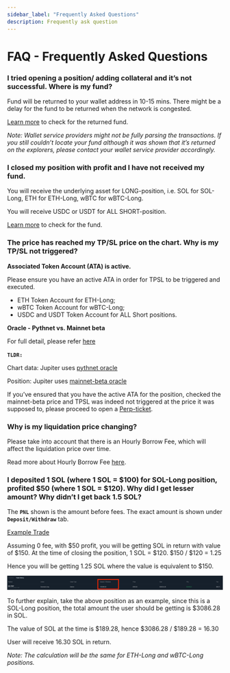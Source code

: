 ```yaml
---
sidebar_label: "Frequently Asked Questions"
description: Frequently ask question
---
```


# FAQ - Frequently Asked Questions

### **I tried opening a position/ adding collateral and it’s not successful. Where is my fund?**

Fund will be returned to your wallet address in 10-15 mins. There might be a delay for the fund to be returned when the network is congested.

[Learn more](2-returned-fund.md) to check for the returned fund.

_Note: Wallet service providers might not be fully parsing the transactions. If you still couldn’t locate your fund although it was shown that it’s returned on the explorers, please contact your wallet service provider accordingly._

### **I closed my position with profit and I have not received my fund.**

You will receive the underlying asset for LONG-position, i.e. SOL for SOL-Long, ETH for ETH-Long, wBTC for wBTC-Long.

You will receive USDC or USDT for ALL SHORT-position.

[Learn more](3-returned-fund2.md) to check for the fund.

### **The price has reached my TP/SL price on the chart. Why is my TP/SL not triggered?**

**Associated Token Account (ATA) is active.**

Please ensure you have an active ATA in order for TPSL to be triggered and executed.

- ETH Token Account for ETH-Long;
- wBTC Token Account for wBTC-Long;
- USDC and USDT Token Account for ALL Short positions.

**Oracle - Pythnet vs. Mainnet beta**

For full detail, please refer [here](https://station.jup.ag/labs/perpetual-exchange/how-it-works#oracle)

**`TLDR:`**

Chart data: Jupiter uses [pythnet oracle](https://pyth.network/price-feeds/crypto-sol-usd?cluster=pythnet)

Position: Jupiter uses [mainnet-beta oracle](https://pyth.network/price-feeds/crypto-sol-usd?cluster=solana-mainnet-beta)

If you’ve ensured that you have the active ATA for the position, checked the mainnet-beta price and TPSL was indeed not triggered at the price it was supposed to, please proceed to open a [Perp-ticket](https://discord.com/channels/897540204506775583/1197460751556804608).

### **Why is my liquidation price changing?**

Please take into account that there is an Hourly Borrow Fee, which will affect the liquidation price over time.

Read more about Hourly Borrow Fee [here](https://station.jup.ag/labs/perpetual-exchange/how-it-works#hourly-borrow-rate).

### **I deposited 1 SOL (where 1 SOL = $100) for SOL-Long position, profited $50 (where 1 SOL = $120). Why did I get lesser amount? Why didn’t I get back 1.5 SOL?**

The **`PNL`** shown is the amount before fees. The exact amount is shown under **`Deposit/Withdraw`** tab.

[Example Trade](https://station.jup.ag/labs/perpetual-exchange/how-it-works#example-trade)

Assuming 0 fee, with $50 profit, you will be getting SOL in return with value of $150. At the time of closing the position, 1 SOL = $120.
$150 / $120 = 1.25

Hence you will be getting 1.25 SOL where the value is equivalent to $150.

![faq1](./faq1.png)

To further explain, take the above position as an example, since this is a SOL-Long position, the total amount the user should be getting is $3086.28 in SOL.

The value of SOL at the time is $189.28, hence $3086.28 / $189.28 = 16.30

User will receive 16.30 SOL in return.

_Note: The calculation will be the same for ETH-Long and wBTC-Long positions._
